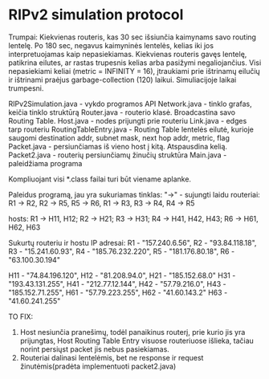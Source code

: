 # RIPv2 simulation protocol


Trumpai:
Kiekvienas routeris, kas 30 sec išsiunčia kaimynams savo routing lentelę. Po 180 sec, negavus kaimyninės lentelės, kelias iki jos interpretuojamas kaip nepasiekiamas.
Kiekvienas routeris gavęs lentelę, patikrina eilutes, ar rastas trupesnis kelias arba pasižymi negaliojančius.
Visi nepasiekiami keliai (metric = INFINITY  = 16), įtraukiami prie ištrinamų eilučių ir ištrinami praėjus
garbage-collection (120) laikui.
Simuliacijoje laikai trumpesni.


RIPv2Simulation.java - vykdo programos API
Network.java - tinklo grafas, keičia tinklo struktūrą
Router.java - routerio klasė. Broadcastina savo Routing Table.
Host.java - nodes prijungti prie routeriu
Link.java - edges tarp routeriu
RoutingTableEntry.java - Routing Table lentelės eilutė, kurioje saugomi destination addr, subnet mask, next hop addr, metric, flag
Packet.java - persiunčiamas iš vieno host į kitą. Atspausdina kelią.
Packet2.java - routerių persiunčiamų žinučių struktūra
Main.java - paleidžiama programa

Kompliuojant visi *.class failai turi būt viename aplanke.

Paleidus programą, jau yra sukuriamas tinklas:
"->" - sujungti laidu
routeriai:
R1 -> R2,  R2 -> R5, R5 -> R6, R1 -> R3, R3 -> R4, R4 -> R5

hosts:
R1 -> H11, H12; R2 -> H21; R3 -> H31; R4 -> H41, H42, H43; R6 -> H61, H62, H63

Sukurtų routeriu ir hostu IP adresai:
R1 - "157.240.6.56",    R2 - "93.84.118.18",    R3 - "15.241.60.93",
R4 - "185.76.232.220",    R5 - "181.176.80.18",    R6 - "63.100.30.194"

H11 - "74.84.196.120",     H12 - "81.208.94.0",    H21 - "185.152.68.0"
H31 - "193.43.131.255",   H41 - "212.77.12.144",    H42 - "57.79.216.0",
H43 - "185.152.71.255",   H61 - "57.79.223.255",    H62 - "41.60.143.2"
H63 - "41.60.241.255"
 
TO FIX:
1. Host nesiunčia pranešimų, todėl panaikinus routerį, prie kurio jis yra prijungtas, Host Routing Table Entry visuose routeriuose išlieka, 
tačiau norint persiųst packet jis nebus pasiekiamas.
2. Routeriai dalinasi lentelėmis, bet ne response ir request žinutėmis(pradėta implementuoti packet2.java)
 
